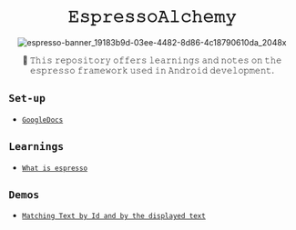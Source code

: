 <h1 align="center">𝙴𝚜𝚙𝚛𝚎𝚜𝚜𝚘𝙰𝚕𝚌𝚑𝚎𝚖𝚢</h1>

<div align="center">

![espresso-banner_19183b9d-03ee-4482-8d86-4c18790610da_2048x](https://github.com/devrath/EspressoAlchemy/assets/1456191/0ab28444-d5ce-41fa-ab59-6968857c78b1)

</div>

<div align="center">

🍂 𝚃𝚑𝚒𝚜 𝚛𝚎𝚙𝚘𝚜𝚒𝚝𝚘𝚛𝚢 𝚘𝚏𝚏𝚎𝚛𝚜 𝚕𝚎𝚊𝚛𝚗𝚒𝚗𝚐𝚜 𝚊𝚗𝚍 𝚗𝚘𝚝𝚎𝚜 𝚘𝚗 𝚝𝚑𝚎 𝚎𝚜𝚙𝚛𝚎𝚜𝚜𝚘 𝚏𝚛𝚊𝚖𝚎𝚠𝚘𝚛𝚔 𝚞𝚜𝚎𝚍 𝚒𝚗 𝙰𝚗𝚍𝚛𝚘𝚒𝚍 𝚍𝚎𝚟𝚎𝚕𝚘𝚙𝚖𝚎𝚗𝚝.

</div>


## `Set-up`
* [`GoogleDocs`](https://developer.android.com/training/testing/espresso/setup)

## `Learnings`
* [`What is espresso`](https://github.com/devrath/EspressoAlchemy/wiki/What-is-espresso)

## `Demos`
* [`Matching Text by Id and by the displayed text`](https://github.com/devrath/EspressoAlchemy/wiki/Matching-Text-by-Id-and-by-the-displayed-text)
